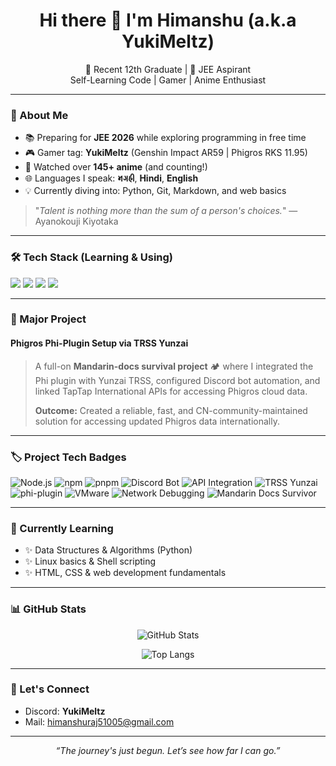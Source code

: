 <h1 align="center">Hi there 👋 I'm Himanshu (a.k.a YukiMeltz)</h1>

<p align="center">
  🌸 Recent 12th Graduate | 🎯 JEE Aspirant <br>
  Self-Learning Code | Gamer | Anime Enthusiast
</p>

---

### 🧠 About Me

- 📚 Preparing for **JEE 2026** while exploring programming in free time
- 🎮 Gamer tag: **YukiMeltz** (Genshin Impact AR59 | Phigros RKS 11.95)
- 🎥 Watched over **145+ anime** (and counting!)
- 🌐 Languages I speak: **𑂧𑂏𑂯𑂲**, **Hindi**, **English**
- 💡 Currently diving into: Python, Git, Markdown, and web basics

> "*Talent is nothing more than the sum of a person's choices.*" — Ayanokouji Kiyotaka

---

### 🛠️ Tech Stack (Learning & Using)
<p>
  <img src="https://img.shields.io/badge/Python-3776AB?style=flat&logo=python&logoColor=white"/>
  <img src="https://img.shields.io/badge/Git-F05032?style=flat&logo=git&logoColor=white"/>
  <img src="https://img.shields.io/badge/HTML-E34F26?style=flat&logo=html5&logoColor=white"/>
  <img src="https://img.shields.io/badge/Markdown-000000?style=flat&logo=markdown&logoColor=white"/>
</p>

---

### 🚀 Major Project

#### **Phigros Phi-Plugin Setup via TRSS Yunzai**
> A full-on **Mandarin-docs survival project** 🏕 where I integrated the Phi plugin with Yunzai TRSS, configured Discord bot automation, and linked TapTap International APIs for accessing Phigros cloud data.  
>  
> **Outcome:** Created a reliable, fast, and CN-community-maintained solution for accessing updated Phigros data internationally.

---

### 🏷️ Project Tech Badges

![Node.js](https://img.shields.io/badge/Node.js-339933?style=for-the-badge&logo=node.js&logoColor=white)
![npm](https://img.shields.io/badge/npm-CB3837?style=for-the-badge&logo=npm&logoColor=white)
![pnpm](https://img.shields.io/badge/pnpm-F69220?style=for-the-badge&logo=pnpm&logoColor=white)
![Discord Bot](https://img.shields.io/badge/Discord%20Bot-5865F2?style=for-the-badge&logo=discord&logoColor=white)
![API Integration](https://img.shields.io/badge/API%20Integration-FF6F00?style=for-the-badge&logo=swagger&logoColor=white)
![TRSS Yunzai](https://img.shields.io/badge/TRSS%20Yunzai-2E86C1?style=for-the-badge&logo=wechat&logoColor=white)
![phi-plugin](https://img.shields.io/badge/phi--plugin-FF69B4?style=for-the-badge&logo=music&logoColor=white)
![VMware](https://img.shields.io/badge/VMware-607D8B?style=for-the-badge&logo=virtualbox&logoColor=white)
![Network Debugging](https://img.shields.io/badge/Network%20Debugging-4CAF50?style=for-the-badge&logo=wireshark&logoColor=white)
![Mandarin Docs Survivor](https://img.shields.io/badge/Mandarin%20Docs%20Survivor-00897B?style=for-the-badge&logo=readthedocs&logoColor=white)

---

### 🌱 Currently Learning

- ✨ Data Structures & Algorithms (Python)
- ✨ Linux basics & Shell scripting
- ✨ HTML, CSS & web development fundamentals

---

### 📊 GitHub Stats

<p align="center">
  <img src="https://github-readme-stats.vercel.app/api?username=HimanshuRaj51005&show_icons=true&theme=tokyonight" alt="GitHub Stats" />
</p>

<p align="center">
  <img src="https://github-readme-stats.vercel.app/api/top-langs/?username=HimanshuRaj51005&layout=compact&theme=tokyonight" alt="Top Langs" />
</p>

---

### 💬 Let's Connect

- Discord: **YukiMeltz**
- Mail: [himanshuraj51005@gmail.com](mailto:himanshuraj51005@gmail.com)

---

<p align="center"><i>“The journey's just begun. Let’s see how far I can go.”</i></p>
